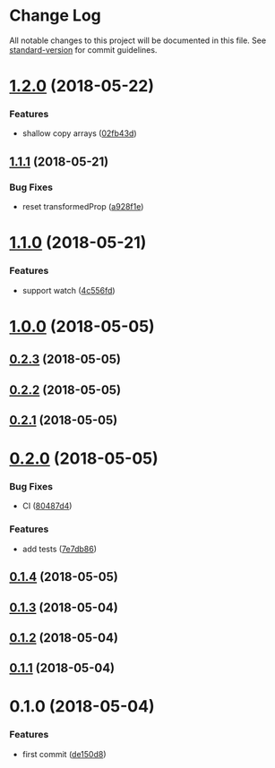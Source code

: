 # Change Log

All notable changes to this project will be documented in this file. See [standard-version](https://github.com/conventional-changelog/standard-version) for commit guidelines.

<a name="1.2.0"></a>
# [1.2.0](https://github.com/fjc0k/vue-messenger/compare/v1.1.1...v1.2.0) (2018-05-22)


### Features

* shallow copy arrays ([02fb43d](https://github.com/fjc0k/vue-messenger/commit/02fb43d))



<a name="1.1.1"></a>
## [1.1.1](https://github.com/fjc0k/vue-messenger/compare/v1.1.0...v1.1.1) (2018-05-21)


### Bug Fixes

* reset transformedProp ([a928f1e](https://github.com/fjc0k/vue-messenger/commit/a928f1e))



<a name="1.1.0"></a>
# [1.1.0](https://github.com/fjc0k/vue-messenger/compare/v1.0.0...v1.1.0) (2018-05-21)


### Features

* support watch ([4c556fd](https://github.com/fjc0k/vue-messenger/commit/4c556fd))



<a name="1.0.0"></a>
# [1.0.0](https://github.com/fjc0k/vue-messenger/compare/v0.2.3...v1.0.0) (2018-05-05)



<a name="0.2.3"></a>
## [0.2.3](https://github.com/fjc0k/vue-messenger/compare/v0.2.2...v0.2.3) (2018-05-05)



<a name="0.2.2"></a>
## [0.2.2](https://github.com/fjc0k/vue-messenger/compare/v0.2.1...v0.2.2) (2018-05-05)



<a name="0.2.1"></a>
## [0.2.1](https://github.com/fjc0k/vue-messenger/compare/v0.2.0...v0.2.1) (2018-05-05)



<a name="0.2.0"></a>
# [0.2.0](https://github.com/fjc0k/vue-messenger/compare/v0.1.4...v0.2.0) (2018-05-05)


### Bug Fixes

* CI ([80487d4](https://github.com/fjc0k/vue-messenger/commit/80487d4))


### Features

* add tests ([7e7db86](https://github.com/fjc0k/vue-messenger/commit/7e7db86))



<a name="0.1.4"></a>
## [0.1.4](https://github.com/fjc0k/vue-messenger/compare/v0.1.3...v0.1.4) (2018-05-05)



<a name="0.1.3"></a>
## [0.1.3](https://github.com/fjc0k/vue-messenger/compare/v0.1.2...v0.1.3) (2018-05-04)



<a name="0.1.2"></a>
## [0.1.2](https://github.com/fjc0k/vue-messenger/compare/v0.1.1...v0.1.2) (2018-05-04)



<a name="0.1.1"></a>
## [0.1.1](https://github.com/fjc0k/vue-messenger/compare/v0.1.0...v0.1.1) (2018-05-04)



<a name="0.1.0"></a>
# 0.1.0 (2018-05-04)


### Features

* first commit ([de150d8](https://github.com/fjc0k/vue-messenger/commit/de150d8))
